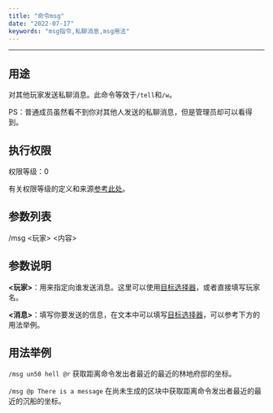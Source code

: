 ```yaml
---
title: "命令msg"
date: "2022-07-17"
keywords: "msg指令,私聊消息,msg用法"
---
```


---

## 用途

对其他玩家发送私聊消息。此命令等效于`/tell`和`/w`。

PS：普通成员虽然看不到你对其他人发送的私聊消息，但是管理员却可以看得到。

## 执行权限

权限等级：0

有关权限等级的定义和来源[参考此处](/commands/权限等级 "参考此处")。

## 参数列表

/msg <玩家> <内容>

## 参数说明

**<玩家>**：用来指定向谁发送消息。这里可以使用[目标选择器](/commands/目标选择器 "目标选择器")，或者直接填写玩家名。

**<消息>**：填写你要发送的信息，在文本中可以填写[目标选择器](/commands/目标选择器 "目标选择器")，可以参考下方的用法举例。

## 用法举例

`/msg un50 hell @r`  获取距离命令发出者最近的最近的林地府邸的坐标。

`/msg @p There is a message`  在尚未生成的区块中获取距离命令发出者最近的最近的沉船的坐标。
